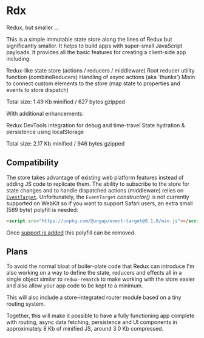 # Rdx

Redux, but smaller ...

This is a simple immutable state store along the lines of Redux but significantly 
smaller. It helps to build apps with super-small JavaScript payloads. It provides 
all the basic features for creating a client-side app including:

Redux-like state store (actions / reducers / middleware)
Root reducer utility function (combineReducers)
Handling of async actions (aka 'thunks')
Mixin to connect custom elements to the store (map state to properties and events to store dispatch)

Total size: 1.49 Kb minified / 627 bytes gzipped

With additional enhancements:

Redux DevTools integration for debug and time-travel
State hydration & persistence using localStorage

Total size: 2.17 Kb minified / 946 bytes gzipped

## Compatibility

The store takes advantage of existing web platform features instead of
adding JS code to replicate them. The ability to subscribe to the store
for state changes and to handle dispatched actions (middleware) relies on
[`EventTarget`](https://developer.mozilla.org/en-US/docs/Web/API/EventTarget).
Unfortunately, the `EventTarget` _constructor()_ is not currently supported
on WebKit so if you want to support Safari users, an extra small (589 byte)
polyfill is needed:

```html
<script src="https://unpkg.com/@ungap/event-target@0.1.0/min.js"></script>
```

Once [support is added](https://bugs.webkit.org/show_bug.cgi?id=174313)
this polyfill can be removed.

## Plans

To avoid the normal bloat of boiler-plate code that Redux can introduce
I'm also working on a way to define the state, reducers and effects all
in a single object similar to `redux-rematch` to make working with the
store easier and also allow your app code to be kept to a minimum.

This will also include a store-integrated router module based on a tiny
routing system.

Together, this will make it possible to have a fully functioning app
complete with routing, async data fetching, persistence and UI components
in approximately 8 Kb of minified JS, around 3.0 Kb compressed.

